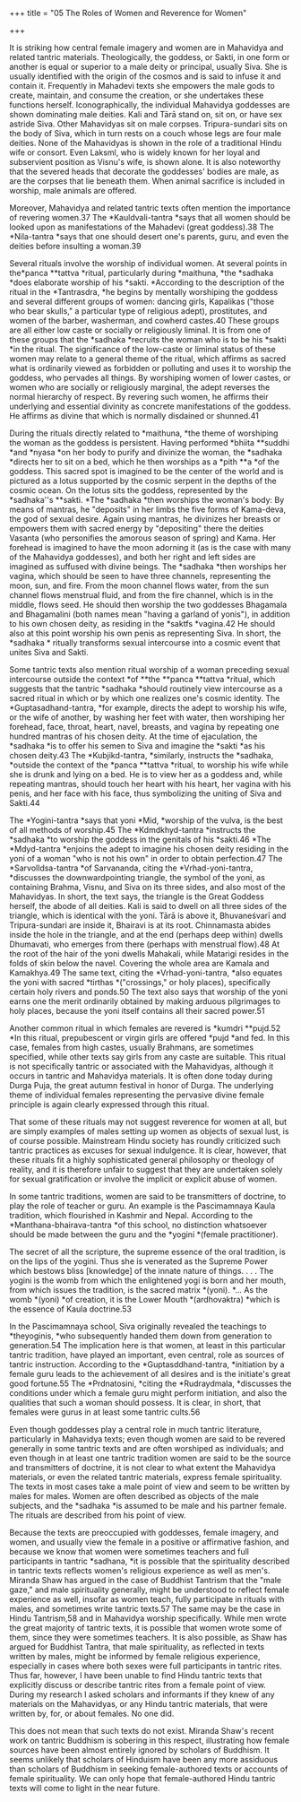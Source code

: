 +++
title = "05 The Roles of Women and Reverence for Women"

+++

It is striking how central female imagery and women are in Mahavidya and related tantric materials. Theologically, the goddess, or Sakti, in one form or another is equal or superior to a male deity or principal, usually Siva. She is usually identified with the origin of the cosmos and is said to infuse it and contain it. Frequently in Mahadevi texts she empowers the male gods to create, maintain, and consume the creation, or she undertakes these functions herself. Iconographically, the individual Mahavidya goddesses are shown dominating male deities. Kali and Tārā stand on, sit on, or have sex astride Siva. Other Mahavidyas sit on male corpses. Tripura-sundari sits on the body of Siva, which in turn rests on a couch whose legs are four male deities. None of the Mahavidyas is shown in the role of a traditional Hindu wife or consort. Even Laksml, who is widely known for her loyal and subservient position as Visnu's wife, is shown alone. It is also noteworthy that the severed heads that decorate the goddesses' bodies are male, as are the corpses that lie beneath them. When animal sacrifice is included in worship, male animals are offered.

Moreover, Mahavidya and related tantric texts often mention the importance of revering women.37 The *Kauldvali-tantra *says that all women should be looked upon as manifestations of the Mahadevi \(great goddess\).38 The *Nila-tantra *says that one should desert one's parents, guru, and even the deities before insulting a woman.39





Several rituals involve the worship of individual women. At several points in the*panca **tattva *ritual, particularly during *maithuna, *the *sadhaka *does elaborate worship of his *sakti. *According to the description of the ritual in the *Tantrasdra, *he begins by mentally worshiping the goddess and several different groups of women: dancing girls, Kapalikas \("those who bear skulls," a particular type of religious adept\), prostitutes, and women of the barber, washerman, and cowherd castes.40 These groups are all either low caste or socially or religiously liminal. It is from one of these groups that the *sadhaka *recruits the woman who is to be his *sakti *in the ritual. The significance of the low-caste or liminal status of these women may relate to a general theme of the ritual, which affirms as sacred what is ordinarily viewed as forbidden or polluting and uses it to worship the goddess, who pervades all things. By worshiping women of lower castes, or women who are socially or religiously marginal, the adept reverses the normal hierarchy of respect. By revering such women, he affirms their underlying and essential divinity as concrete manifestations of the goddess. He affirms as divine that which is normally disdained or shunned.41

During the rituals directly related to *maithuna, *the theme of worshiping the woman as the goddess is persistent. Having performed *bhiita **suddhi *and *nyasa *on her body to purify and divinize the woman, the *sadhaka *directs her to sit on a bed, which he then worships as a *pith **a *of the goddess. This sacred spot is imagined to be the center of the world and is pictured as a lotus supported by the cosmic serpent in the depths of the cosmic ocean. On the lotus sits the goddess, represented by the *sadhaka''s **sakti. *The *sadhaka *then worships the woman's body: By means of mantras, he "deposits" in her limbs the five forms of Kama-deva, the god of sexual desire. Again using mantras, he divinizes her breasts or empowers them with sacred energy by "depositing" there the deities Vasanta \(who personifies the amorous season of spring\) and Kama. Her forehead is imagined to have the moon adorning it \(as is the case with many of the Mahavidya goddesses\), and both her right and left sides are imagined as suffused with divine beings. The *sadhaka *then worships her vagina, which should be seen to have three channels, representing the moon, sun, and fire. From the moon channel flows water, from the sun channel flows menstrual fluid, and from the fire channel, which is in the middle, flows seed. He should then worship the two goddesses Bhagamala and Bhagamalini \(both names mean "having a garland of yonis"\), in addition to his own chosen deity, as residing in the *saktfs *vagina.42 He should also at this point worship his own penis as representing Siva. In short, the *sadhaka * ritually transforms sexual intercourse into a cosmic event that unites Siva and Sakti.





Some tantric texts also mention ritual worship of a woman preceding sexual intercourse outside the context *of **the **panca **tattva *ritual, which suggests that the tantric *sadhaka *should routinely view intercourse as a sacred ritual in which or by which one realizes one's cosmic identity. The *Guptasadhand-tantra, *for example, directs the adept to worship his wife, or the wife of another, by washing her feet with water, then worshiping her forehead, face, throat, heart, navel, breasts, and vagina by repeating one hundred mantras of his chosen deity. At the time of ejaculation, the *sadhaka *is to offer his semen to Siva and imagine the *sakti *as his chosen deity.43 The *Kubjikd-tantra, *similarly, instructs the *sadhaka, *outside the context of the *panca **tattva *ritual, to worship his wife while she is drunk and lying on a bed. He is to view her as a goddess and, while repeating mantras, should touch her heart with his heart, her vagina with his penis, and her face with his face, thus symbolizing the uniting of Siva and Sakti.44

The *Yogini-tantra *says that yoni *Mid, *worship of the vulva, is the best of all methods of worship.45 The *Kdmdkhyd-tantra *instructs the *sadhaka *to worship the goddess in the genitals of his *sakti.46 *The *Mdyd-tantra *enjoins the adept to imagine his chosen deity residing in the yoni of a woman "who is not his own" in order to obtain perfection.47 The *Sarvolldsa-tantra *of Sarvananda, citing the *Vrhad-yoni-tantra, *discusses the downwardpointing triangle, the symbol of the yoni, as containing Brahma, Visnu, and Siva on its three sides, and also most of the Mahavidyas. In short, the text says, the triangle is the Great Goddess herself, the abode of all deities. Kali is said to dwell on all three sides of the triangle, which is identical with the yoni. Tārā is above it, Bhuvaneśvarī and Tripura-sundari are inside it, Bhairavi is at its root. Chinnamasta abides inside the hole in the triangle, and at the end \(perhaps deep within\) dwells Dhumavati, who emerges from there \(perhaps with menstrual flow\).48 At the root of the hair of the yoni dwells Mahakali, while Matarigi resides in the folds of skin below the navel. Covering the whole area are Kamala and Kamakhya.49 The same text, citing the *Vrhad-yoni-tantra, *also equates the yoni with sacred *tirthas *\("crossings," or holy places\), specifically certain holy rivers and ponds.50 The text also says that worship of the yoni earns one the merit ordinarily obtained by making arduous pilgrimages to holy places, because the yoni itself contains all their sacred power.51

Another common ritual in which females are revered is *kumdri **pujd.52 *In this ritual, prepubescent or virgin girls are offered *pujd *and fed. In this case, females from high castes, usually Brahmans, are sometimes specified, while other texts say girls from any caste are suitable. This ritual is not specifically tantric or associated with the Mahavidyas, although it occurs in tantric and Mahavidya materials. It is often done today during Durga Puja, the great autumn festival in honor of Durga. The underlying theme of individual females representing the pervasive divine female principle is again clearly expressed through this ritual.





That some of these rituals may not suggest reverence for women at all, but are simply examples of males setting up women as objects of sexual lust, is of course possible. Mainstream Hindu society has roundly criticized such tantric practices as excuses for sexual indulgence. It is clear, however, that these rituals fit a highly sophisticated general philosophy or theology of reality, and it is therefore unfair to suggest that they are undertaken solely for sexual gratification or involve the implicit or explicit abuse of women.

In some tantric traditions, women are said to be transmitters of doctrine, to play the role of teacher or guru. An example is the Pascimamnaya Kaula tradition, which flourished in Kashmir and Nepal. According to the *Manthana-bhairava-tantra *of this school, no distinction whatsoever should be made between the guru and the *yogini *\(female practitioner\).



The secret of all the scripture, the supreme essence of the oral tradition, is on the lips of the yogini. Thus she is venerated as the Supreme Power which bestows bliss \[knowledge\] of the innate nature of things. . . . The yogini is the womb from which the enlightened yogi is born and her mouth, from which issues the tradition, is the sacred matrix *\(yoni\). *... As the womb *\(yoni\) *of creation, it is the Lower Mouth *\(ardhovaktra\) *which is the essence of Kaula doctrine.53



In the Pascimamnaya school, Siva originally revealed the teachings to *theyoginis, *who subsequently handed them down from generation to generation.54 The implication here is that women, at least in this particular tantric tradition, have played an important, even central, role as sources of tantric instruction. According to the *Guptasddhand-tantra, *initiation by a female guru leads to the achievement of all desires and is the initiate's great good fortune.55 The *Prdnatosini, *citing the *Rudraydmala, *discusses the conditions under which a female guru might perform initiation, and also the qualities that such a woman should possess. It is clear, in short, that females were gurus in at least some tantric cults.56

Even though goddesses play a central role in much tantric literature, particularly in Mahavidya texts; even though women are said to be revered generally in some tantric texts and are often worshiped as individuals; and even though in at least one tantric tradition women are said to be the source and transmitters of doctrine, it is not clear to what extent the Mahavidya materials, or even the related tantric materials, express female spirituality. The texts in most cases take a male point of view and seem to be written by males for males. Women are often described as objects of the male subjects, and the *sadhaka *is assumed to be male and his partner female. The rituals are described from his point of view.





Because the texts are preoccupied with goddesses, female imagery, and women, and usually view the female in a positive or affirmative fashion, and because we know that women were sometimes teachers and full participants in tantric *sadhana, *it is possible that the spirituality described in tantric texts reflects women's religious experience as well as men's. Miranda Shaw has argued in the case of Buddhist Tantrism that the "male gaze," and male spirituality generally, might be understood to reflect female experience as well, insofar as women teach, fully participate in rituals with males, and sometimes write tantric texts.57 The same may be the case in Hindu Tantrism,58 and in Mahavidya worship specifically. While men wrote the great majority of tantric texts, it is possible that women wrote some of them, since they were sometimes teachers. It is also possible, as Shaw has argued for Buddhist Tantra, that male spirituality, as reflected in texts written by males, might be informed by female religious experience, especially in cases where both sexes were full participants in tantric rites. Thus far, however, I have been unable to find Hindu tantric texts that explicitly discuss or describe tantric rites from a female point of view. During my research I asked scholars and informants if they knew of any materials on the Mahavidyas, or any Hindu tantric materials, that were written by, for, or about females. No one did.

This does not mean that such texts do not exist. Miranda Shaw's recent work on tantric Buddhism is sobering in this respect, illustrating how female sources have been almost entirely ignored by scholars of Buddhism. It seems unlikely that scholars of Hinduism have been any more assiduous than scholars of Buddhism in seeking female-authored texts or accounts of female spirituality. We can only hope that female-authored Hindu tantric texts will come to light in the near future.




